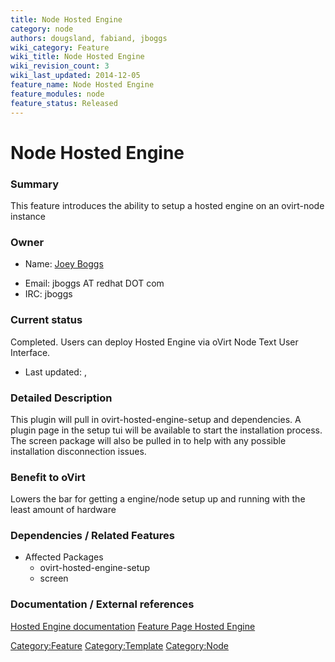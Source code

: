 ```yaml
---
title: Node Hosted Engine
category: node
authors: dougsland, fabiand, jboggs
wiki_category: Feature
wiki_title: Node Hosted Engine
wiki_revision_count: 3
wiki_last_updated: 2014-12-05
feature_name: Node Hosted Engine
feature_modules: node
feature_status: Released
---
```


# Node Hosted Engine

### Summary

This feature introduces the ability to setup a hosted engine on an ovirt-node instance

### Owner

*   Name: [ Joey Boggs](User:jboggs)

<!-- -->

*   Email: jboggs AT redhat DOT com
*   IRC: jboggs

### Current status

Completed. Users can deploy Hosted Engine via oVirt Node Text User Interface.

*   Last updated: ,

### Detailed Description

This plugin will pull in ovirt-hosted-engine-setup and dependencies. A plugin page in the setup tui will be available to start the installation process. The screen package will also be pulled in to help with any possible installation disconnection issues.

### Benefit to oVirt

Lowers the bar for getting a engine/node setup up and running with the least amount of hardware

### Dependencies / Related Features

*   Affected Packages
    -   ovirt-hosted-engine-setup
    -   screen

### Documentation / External references

[Hosted Engine documentation](http://documentation-devel.engineering.redhat.com/site/documentation/en-US/Red_Hat_Enterprise_Virtualization/3.5-Beta/html-single/Installation_Guide/index.html#chap-The_Self-Hosted_Engine) [Feature Page Hosted Engine](http://www.ovirt.org/Features/Self_Hosted_Engine)

<Category:Feature> <Category:Template> <Category:Node>
